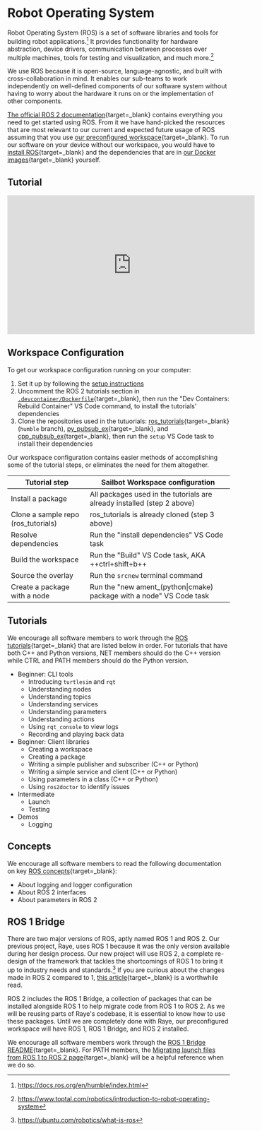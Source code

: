 # Robot Operating System

Robot Operating System (ROS) is a set of software libraries and tools for building robot applications.[^1]
It provides functionality for hardware abstraction, device drivers, communication between processes over
multiple machines, tools for testing and visualization, and much more.[^2]

We use ROS because it is open-source, language-agnostic, and built with cross-collaboration in mind.
It enables our sub-teams to work independently on well-defined components of our software system
without having to worry about the hardware it runs on or the implementation of other components.

[The official ROS 2 documentation](https://docs.ros.org/en/humble/index.html){target=_blank} contains everything you need
to get started using ROS. From it we have hand-picked the resources that are most relevant to our current and expected
future usage of ROS assuming that you use [our preconfigured workspace](https://github.com/UBCSailbot/sailbot_workspace){target=_blank}.
To run our software on your device without our workspace, you would have to [install ROS](https://docs.ros.org/en/humble/Installation.html){target=_blank}
and the dependencies that are in [our Docker images](https://github.com/UBCSailbot/sailbot_workspace/tree/main/.devcontainer){target=_blank}
yourself.

## Tutorial

<!-- markdownlint-disable MD013 -->
<div class="video-wrapper">
    <iframe width="560" height="315" src="https://www.youtube.com/embed/q98d9Qd3iwE?si=sXth8aLrddXY5Iv_" title="YouTube video player" frameborder="0" allow="accelerometer; autoplay; clipboard-write; encrypted-media; gyroscope; picture-in-picture; web-share" referrerpolicy="strict-origin-when-cross-origin" allowfullscreen></iframe>
</div>
<!-- markdownlint-enable MD013 -->

## Workspace Configuration

To get our workspace configuration running on your computer:

1. Set it up by following the [setup instructions](../current/sailbot_workspace/setup.md)
2. Uncomment the ROS 2 tutorials section in [`.devcontainer/Dockerfile`](https://github.com/UBCSailbot/sailbot_workspace/blob/main/.devcontainer/Dockerfile){target=_blank},
   then run the "Dev Containers: Rebuild Container" VS Code command, to install the tutorials' dependencies
3. Clone the repositories used in the tutuorials: [ros_tutorials](https://github.com/ros/ros_tutorials/tree/humble){target=_blank}
   (`humble` branch), [py_pubsub_ex](https://github.com/UBCSailbot/py_pubsub_ex){target=_blank}, and [cpp_pubsub_ex](https://github.com/UBCSailbot/cpp_pubsub_ex){target=_blank},
   then run the `setup` VS Code task to install their dependencies

Our workspace configuration contains easier methods of accomplishing some of the tutorial steps, or eliminates the need
for them altogether.

| Tutorial step                       | Sailbot Workspace configuration                                         |
| ----------------------------------- | ----------------------------------------------------------------------- |
| Install a package                   | All packages used in the tutorials are already installed (step 2 above) |
| Clone a sample repo (ros_tutorials) | ros_tutorials is already cloned (step 3 above)                          |
| Resolve dependencies                | Run the "install dependencies" VS Code task                             |
| Build the workspace                 | Run the "Build" VS Code task, AKA ++ctrl+shift+b++                      |
| Source the overlay                  | Run the `srcnew` terminal command                                       |
| Create a package with a node        | Run the "new ament_(python\|cmake) package with a node" VS Code task    |

## Tutorials

We encourage all software members to work through the [ROS tutorials](https://docs.ros.org/en/humble/Tutorials.html){target=_blank}
that are listed below in order. For tutorials that have both C++ and Python versions,
NET members should do the C++ version while CTRL and PATH members should do the Python version.

- Beginner: CLI tools
    - Introducing `turtlesim` and `rqt`
    - Understanding nodes
    - Understanding topics
    - Understanding services
    - Understanding parameters
    - Understanding actions
    - Using `rqt_console` to view logs
    - Recording and playing back data
- Beginner: Client libraries
    - Creating a workspace
    - Creating a package
    - Writing a simple publisher and subscriber (C++ or Python)
    - Writing a simple service and client (C++ or Python)
    - Using parameters in a class (C++ or Python)
    - Using `ros2doctor` to identify issues
- Intermediate
    - Launch
    - Testing
- Demos
    - Logging

## Concepts

We encourage all software members to read the following documentation on key [ROS concepts](https://docs.ros.org/en/humble/Concepts.html){target=_blank}:

- About logging and logger configuration
- About ROS 2 interfaces
- About parameters in ROS 2

## ROS 1 Bridge

There are two major versions of ROS, aptly named ROS 1 and ROS 2. Our previous project, Raye,
uses ROS 1 because it was the only version available during her design process. Our new project will
use ROS 2, a complete re-design of the framework that tackles the shortcomings of ROS 1 to bring it up
to industry needs and standards.[^3] If you are curious about the changes made in ROS 2 compared to 1,
[this article](http://design.ros2.org/articles/changes.html){target=_blank} is a worthwhile read.

ROS 2 includes the ROS 1 Bridge, a collection of packages that can be installed alongside ROS 1 to help migrate code
from ROS 1 to ROS 2. As we will be reusing parts of Raye's codebase, it is essential to know how to use these packages.
Until we are completely done with Raye, our preconfigured workspace will have ROS 1, ROS 1 Bridge, and ROS 2 installed.

We encourage all software members work through the [ROS 1 Bridge README](https://github.com/ros2/ros1_bridge/blob/master/README.md){target=_blank}.
For PATH members, the [Migrating launch files from ROS 1 to ROS 2 page](https://docs.ros.org/en/humble/Tutorials/Launch-files-migration-guide.html){target=_blank}
will be a helpful reference when we do so.

[^1]: <https://docs.ros.org/en/humble/index.html>
[^2]: <https://www.toptal.com/robotics/introduction-to-robot-operating-system>
[^3]: <https://ubuntu.com/robotics/what-is-ros>
